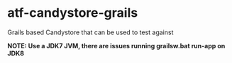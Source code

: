 # atf-candystore-grails
Grails based Candystore that can be used to test against

**NOTE: Use a JDK7 JVM, there are issues running grailsw.bat run-app on JDK8**
